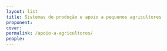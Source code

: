 ```yaml
---
layout: list
title: Sistemas de produção e apoio a pequenos agricultores
proponent: 
cover: 
permalink: /apoio-a-agricultores/
people:
---
```

